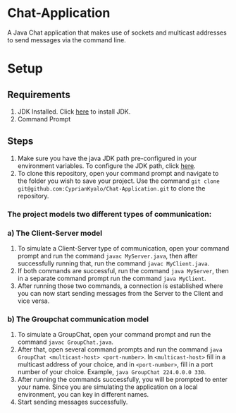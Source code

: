 # Chat-Application
A Java Chat application that makes use of sockets and multicast addresses to send messages via the command line.

# Setup
## Requirements
1. JDK Installed. Click [here](https://www.oracle.com/java/technologies/javase-downloads.html) to install JDK.
2. Command Prompt 

## Steps
1. Make sure you have the java JDK path pre-configured in your environment variables. To configure the JDK path, click [here](https://www.javatpoint.com/how-to-set-path-in-java).
2. To clone this repository, open your command prompt and navigate to the folder you wish to save your project. Use the command ``git clone git@github.com:CyprianKyalo/Chat-Application.git`` to clone the repository.


### The project models two different types of communication:

### a) The Client-Server model
1. To simulate a Client-Server type of communication, open your command prompt and run the command ``javac MyServer.java``, then after successfully running that, run the command ``javac MyClient.java``.
2. If both commands are successful, run the command ``java MyServer``, then in a separate command prompt run the command ``java MyClient``.
3. After running those two commands, a connection is established where you can now start sending messages from the Server to the Client and vice versa.

### b) The Groupchat communication model
1. To simulate a GroupChat, open your command prompt and run the command ``javac GroupChat.java``.
2. After that, open several command prompts and run the command ``java GroupChat <multicast-host> <port-number>``. In ``<multicast-host>`` fill in a multicast address of your choice, and in ``<port-number>``, fill in a port number of your choice. Example, ``java GroupChat 224.0.0.0 330``.
3. After running the commands successfully, you will be prompted to enter your name. Since you are simulating the application on a local environment, you can key in different names.
4. Start sending messages successfully.
